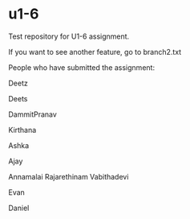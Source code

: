 # u1-6
Test repository for U1-6 assignment.

If you want to see another feature, go to branch2.txt

People who have submitted the assignment:

Deetz

Deets

DammitPranav

Kirthana

Ashka

Ajay

Annamalai Rajarethinam Vabithadevi

Evan

Daniel
